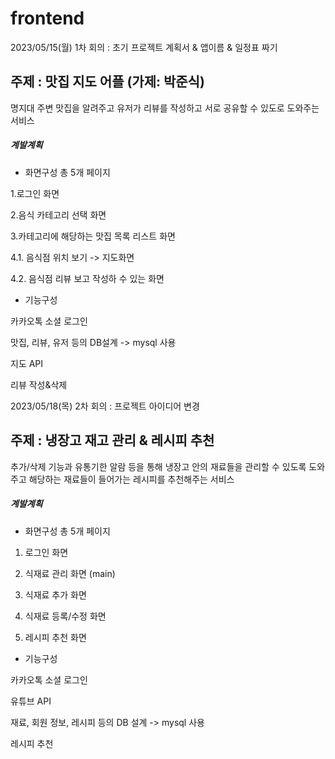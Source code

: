 # frontend
2023/05/15(월) 1차 회의 : 초기 프로젝트 계획서 & 앱이름 & 일정표 짜기

## 주제 : 맛집 지도 어플 (가제: 박준식)
명지대 주변 맛집을 알려주고 유저가 리뷰를 작성하고 서로 공유할 수 있도로 도와주는 서비스

##### 계발계획
- 화면구성 총 5개 페이지

1.로그인 화면

2.음식 카테고리 선택 화면

3.카테고리에 해당하는 맛집 목록 리스트 화면 

4.1. 음식점 위치 보기 -> 지도화면 

4.2. 음식점 리뷰 보고 작성하 수 있는 화면



- 기능구성

카카오톡 소셜 로그인

맛집, 리뷰, 유저 등의 DB설계 -> mysql 사용

지도 API

리뷰 작성&삭제




2023/05/18(목) 2차 회의 : 프로젝트 아이디어 변경

## 주제 : 냉장고 재고 관리 & 레시피 추천
추가/삭제 기능과 유통기한 알람 등을 통해 냉장고 안의 재료들을 관리할 수 있도록 도와주고 해당하는 재료들이 들어가는 레시피를 추천해주는 서비스

##### 계발계획
- 화면구성 총 5개 페이지

1. 로그인 화면

2. 식재료 관리 화면 (main)
  
3. 식재료 추가 화면

4. 식재료 등록/수정 화면

5. 레시피 추천 화면
    

- 기능구성

카카오톡 소셜 로그인

유튜브 API

재료, 회원 정보, 레시피 등의 DB 설계 -> mysql 사용

레시피 추천
